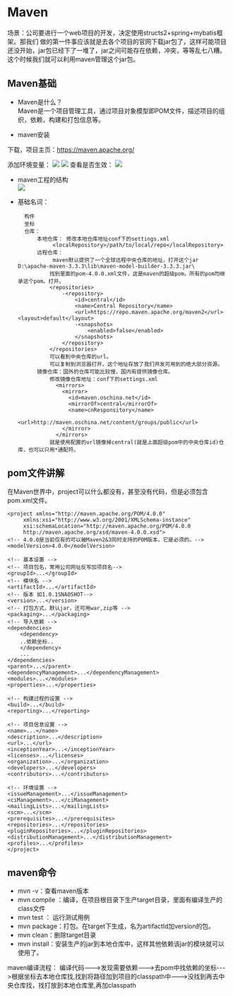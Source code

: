 # Maven

场景：公司要进行一个web项目的开发，决定使用structs2+spring+mybatis框架。那我们
做的第一件事应该就是去各个项目的官网下载jar包了，这样可能项目还没开始，jar包已经下了一堆了，jar之间可能存在依赖，冲突，等等乱七八糟。这个时候我们就可以利用maven管理这个jar包。

## Maven基础
- Maven是什么？  
Maven是一个项目管理工具，通过项目对象模型即POM文件，描述项目的组织，依赖，构建和打包信息等。  

- maven安装  

下载，项目主页：https://maven.apache.org/  

添加环境变量：
![](http://i3.tietuku.com/df9168d4f0225593.jpg)
![](http://i3.tietuku.com/b9371f852065a455.jpg)
查看是否生效：
![](http://i3.tietuku.com/4a20430c986f1dba.jpg)

- maven工程的结构  
![](http://i3.tietuku.com/21ff9f758fe8e30b.jpg)  
			
- 基础名词：  

		构件  
		坐标  
		仓库：  
			本地仓库： 修改本地仓库地址conf下的settings.xml
				 <localRepository>/path/to/local/repo</localRepository>
			远程仓库：
				 maven默认提供了一个全球远程中央仓库的地址，打开这个jar D:\apache-maven-3.3.3\lib\maven-model-builder-3.3.3.jar\  
				找到里面的pom-4.0.0.xml文件，这是maven的超级pom，所有的pom均继承这个pom。打开。
				<repositories> 
					-<repository> 
						<id>central</id> 
						<name>Central Repository</name> 
						<url>https://repo.maven.apache.org/maven2</url> <layout>default</layout> 
						-<snapshots> 
							<enabled>false</enabled> 
						</snapshots> 
					</repository> 
				</repositories>
				可以看到中央仓库的url。
				可以复制到浏览器打开，这个地址存放了我们开发可用到的绝大部分资源。
			镜像仓库：国外的仓库可能比较慢，国内有提供镜像仓库。
				修改镜像仓库地址：conf下的settings.xml
				  <mirrors>
					<mirror>
				      <id>maven.oschina.net</id>
				      <mirrorOf>central</mirrorOf>
				      <name>cnResponsitory</name>
				      <url>http://maven.oschina.net/content/groups/public</url>
				    </mirror>    
				  </mirrors>
				就是使用配置的url镜像掉central(就是上面超级pom中的中央仓库id)仓库，也可以只用*通配符。
 
## pom文件讲解  
 在Maven世界中，project可以什么都没有，甚至没有代码，但是必须包含pom.xml文件。

	<project xmlns="http://maven.apache.org/POM/4.0.0"
         xmlns:xsi="http://www.w3.org/2001/XMLSchema-instance"
         xsi:schemaLocation="http://maven.apache.org/POM/4.0.0
         http://maven.apache.org/xsd/maven-4.0.0.xsd">
	<!-- 4.0.0是当前仅有的可以被Maven2&3同时支持的POM版本，它是必须的。-->
    <modelVersion>4.0.0</modelVersion>
    
    <!-- 基本设置 -->
	<!-- 项目包名，常用公司网址反写加项目名-->
    <groupId>...</groupId>
	<!-- 模块名 -->
    <artifactId>...</artifactId>
	<!-- 版本 如1.0.1SNAOSHOT-->
    <version>...</version>
	<!-- 打包方式，默认jar，还可用war,zip等 -->
    <packaging>...</packaging>
	<!-- 导入依赖 -->
    <dependencies>
		<dependency>
		..依赖坐标..
		</dependency>
		...
	</dependencies>
    <parent>...</parent>
    <dependencyManagement>...</dependencyManagement>
    <modules>...</modules>
    <properties>...</properties>
    
    <!-- 构建过程的设置 -->
    <build>...</build>
    <reporting>...</reporting>
    
    <!-- 项目信息设置 -->
    <name>...</name>
    <description>...</description>
    <url>...</url>
    <inceptionYear>...</inceptionYear>
    <licenses>...</licenses>
    <organization>...</organization>
    <developers>...</developers>
    <contributors>...</contributors>
    
    <!-- 环境设置 -->
    <issueManagement>...</issueManagement>
    <ciManagement>...</ciManagement>
    <mailingLists>...</mailingLists>
    <scm>...</scm>
    <prerequisites>...</prerequisites>
    <repositories>...</repositories>
    <pluginRepositories>...</pluginRepositories>
    <distributionManagement>...</distributionManagement>
    <profiles>...</profiles>
	</project>


## maven命令
- mvn -v：查看maven版本
- mvn compile ：编译，在项目根目录下生产target目录，里面有编译生产的class文件  
- mvn test   ： 运行测试用例
- mvn package：打包。在target下生成，名为artifactId加version的包。
- mvn clean：删除target目录
- mvn install：安装生产的jar到本地仓库中，这样其他依赖该jar的模块就可以使用了。

maven编译流程： 编译代码--->发现需要依赖--->去pom中找依赖的坐标--->根据坐标去本地仓库找,找到将路径加到项目的classpath中--->没找到再去中央仓库找，找打放到本地仓库里,再加classpath